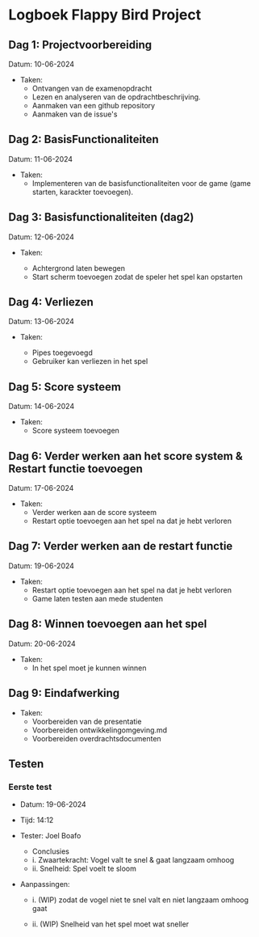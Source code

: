 # Logboek Flappy Bird Project

## Dag 1: Projectvoorbereiding

Datum: 10-06-2024

- Taken:
    - Ontvangen van de examenopdracht
    - Lezen en analyseren van de opdrachtbeschrijving.
    - Aanmaken van een github repository
    - Aanmaken van de issue's


## Dag 2: BasisFunctionaliteiten

Datum: 11-06-2024

- Taken:
    - Implementeren van de basisfunctionaliteiten  voor de game (game starten, karackter toevoegen).


## Dag 3: Basisfunctionaliteiten (dag2)

Datum: 12-06-2024

- Taken:

    - Achtergrond laten bewegen
    - Start scherm toevoegen zodat de speler het spel kan opstarten

## Dag 4: Verliezen

Datum: 13-06-2024

- Taken: 

    - Pipes toegevoegd
    - Gebruiker kan verliezen in het spel


## Dag 5: Score systeem

Datum: 14-06-2024

- Taken:
    - Score systeem toevoegen

## Dag 6: Verder werken aan het score system & Restart functie toevoegen

Datum: 17-06-2024

- Taken:
    - Verder werken aan de score systeem
    - Restart optie toevoegen aan het spel na dat je hebt verloren

## Dag 7: Verder werken aan de restart functie

Datum: 19-06-2024

- Taken: 
    - Restart optie toevoegen aan het spel na dat je hebt verloren
    - Game laten testen aan mede studenten

## Dag 8: Winnen toevoegen aan het spel

Datum: 20-06-2024

- Taken: 
    -  In het spel moet je kunnen winnen

## Dag 9: Eindafwerking


- Taken:
    - Voorbereiden van de presentatie
    - Voorbereiden ontwikkelingomgeving.md
    - Voorbereiden overdrachtsdocumenten


## Testen

### Eerste test

- Datum: 19-06-2024
- Tijd: 14:12
- Tester: Joel Boafo

    - Conclusies
    - i. Zwaartekracht: Vogel valt te snel & gaat langzaam omhoog
    - ii. Snelheid: Spel voelt te sloom 

- Aanpassingen:

    - i. (WIP) zodat de vogel niet te snel valt en niet langzaam omhoog gaat

    - ii. (WIP) Snelheid van het spel moet wat sneller
